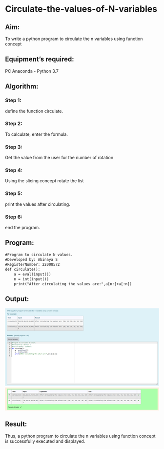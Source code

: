 # Circulate-the-values-of-N-variables
## Aim:
To write a python program to circulate the n variables using function concept
## Equipment’s required:
PC
Anaconda - Python 3.7
## Algorithm: 
### Step 1: 
define the function circulate.
### Step 2: 
To calculate, enter the formula.
### Step 3: 
Get the value from the user for the number of rotation
### Step 4: 
Using the slicing concept rotate the list
### Step 5: 
print the values after circulating.
### Step 6: 
end the program.
## Program:
```
#Program to circulate N values.
#Developed by: Abinaya S
#RegisterNumber: 22008572
def circulate():
    a = eval(input())
    n = int(input())
    print("After circulating the values are:",a[n:]+a[:n])
```

## Output:
![OUTPUT](./circulate.png)

## Result:
Thus, a python program to circulate the n variables using function concept is successfully executed and displayed.